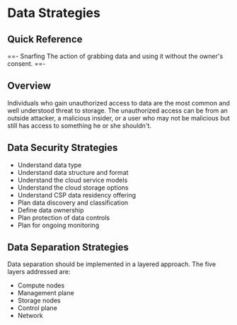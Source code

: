 # Data Strategies

## Quick Reference

==- Snarfing
The action of grabbing data and using it without the owner's consent.
==-

## Overview

Individuals who gain unauthorized access to data are the most common and well understood threat to storage. The unauthorized access can be from an outside attacker, a malicious insider, or a user who may not be malicious but still has access to something he or she shouldn't.

## Data Security Strategies

- Understand data type
- Understand data structure and format
- Understand the cloud service models
- Understand the cloud storage options
- Understand CSP data residency offering
- Plan data discovery and classification
- Define data ownership
- Plan protection of data controls
- Plan for ongoing monitoring

## Data Separation Strategies

Data separation should be implemented in a layered approach. The five layers addressed are:

- Compute nodes
- Management plane
- Storage nodes
- Control plane
- Network
